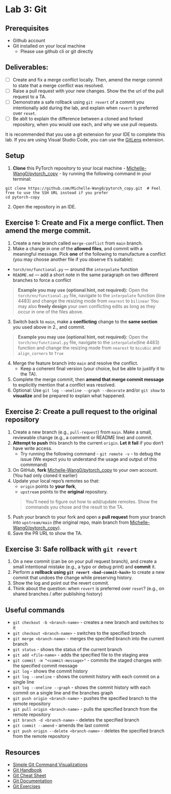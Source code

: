# Lab 3: Git

## Prerequisites
- Github account
- Git installed on your local machine
  - Please use github cli or git directly


## Deliverables:

- [ ] Create and fix a merge conflict locally. Then, amend the merge commit to state that a merge conflict was resolved.
- [ ] Raise a pull request with your new changes. Show the the url of the pull request to a TA.
- [ ] Demonstrate a safe rollback using `git revert` of a commit you intentionally add during the lab, and explain when `revert` is preferred over `reset`.
- [ ] Be ablt to explain the difference between a cloned and forked repository, when you would use each, and why we use pull requests.

It is recommended that you use a git extension for your IDE to complete this lab. If you are using Visual Studio Code, you can use the [GitLens](https://marketplace.visualstudio.com/items?itemName=eamodio.gitlens) extension.

## Setup
1. **Clone** this PyTorch repository to your local machine - [Michelle-Wang0/pytorch_copy](https://github.com/Michelle-Wang0/pytorch_copy) - by running the following command in your terminal:

```
git clone https://github.com/Michelle-Wang0/pytorch_copy.git  # Feel free to use the SSH URL instead if you prefer
cd pytorch-copy
```

2. Open the repository in an IDE.


## Exercise 1: Create and Fix a merge conflict. Then amend the merge commit.

1. Create a new branch called `merge-conflict` from `main` branch.
2. Make a change in one of the **allowed files**, and commit with a meaningful message. Pick **one** of the following to manufacture a conflict (you may choose another file if you observe it’s suitable):
- `torch/nn/functional.py` — around the `interpolate` function  
- `README.md` — add a short note in the same paragraph on two different branches to force a conflict
> **Example you may use (optional hint, not required):** Open the `torch/nn/functional.py` file, navigate to the `interpolate` function (line 4483) and change the resizing mode from `nearest` to `bilinear`
> You may also **freely design** your own conflicting edits as long as they occur in one of the files above.
3. Switch back to `main`, make a **conflicting** change to the **same section** you used above in 2., and commit.  
> **Example you may use (optional hint, not required):** Open the `torch/nn/functional.py` file, navigate to the `interpolate`(line 4483) function and change the resizing mode from `nearest` to `bicubic` and `align_corners` to `True`
4. Merge the feature branch into `main` and resolve the conflict.  
   - Keep a coherent final version (your choice, but be able to justify it to the TA).  
5. Complete the merge commit, then **amend that merge commit message** to explicitly mention that a conflict was resolved.
6. Optional: Use `git log --oneline --graph --decorate` and/or `git show` to **visualize** and be prepared to explain what happened.


## Exercise 2: Create a pull request to the original repository

1. Create a new branch (e.g., `pull-request`) from `main`. Make a small, reviewable change (e.g., a comment or README line) and commit.  
2. **Attempt to push** this branch to the current `origin`. **Let it fail** if you don’t have write access. 
   - Try running the following command - `git remote -v` - to debug the issue (We expect you to understand the usage and output of this commmand)
3. On GitHub, **fork** [Michelle-Wang0/pytorch_copy](https://github.com/Michelle-Wang0/pytorch_copy) to your own account. (You had only cloned it earlier)
4. Update your local repo’s remotes so that:
   - `origin` points to **your fork**,
   - `upstream` points to the **original** repository.
   > You’ll need to figure out how to add/update remotes. Show the commands you chose and the result to the TA.
5. Push your branch to your fork and open a **pull request** from your branch into `upstream/main` (the original repo, main branch from [Michelle-Wang0/pytorch_copy](https://github.com/Michelle-Wang0/pytorch_copy)).  
6. Save the PR URL to show the TA.

## Exercise 3: Safe rollback with `git revert`
1. On a new commit (can be on your pull request branch), and create a small intentional mistake (e.g., a typo or debug print) and **commit** it.  
2. Perform a **rollback using `git revert <bad-commit-hash>`** to create a new commit that undoes the change while preserving history.  
3. Show the log and point out the revert commit.  
4. Think about the question: when `revert` is preferred over `reset`? (e.g., on shared branches / after publishing history)


## Useful commands

- `git checkout -b <branch-name>` - creates a new branch and switches to it
- `git checkout <branch-name>` - switches to the specified branch
- `git merge <branch-name>` - merges the specified branch into the current branch
- `git status` - shows the status of the current branch
- `git add <file-name>` - adds the specified file to the staging area
- `git commit -m "<commit-message>"` - commits the staged changes with the specified commit message
- `git log` - shows the commit history
- `git log --oneline` - shows the commit history with each commit on a single line
- `git log --oneline --graph` - shows the commit history with each commit on a single line and the branches graph
- `git push origin <branch-name>` - pushes the specified branch to the remote repository
- `git pull origin <branch-name>` - pulls the specified branch from the remote repository
- `git branch -d <branch-name>` - deletes the specified branch
- `git commit --amend` - amends the last commit
- `git push origin --delete <branch-name>` - deletes the specified branch from the remote repository


## Resources
- [Simple Git Command Visualizations](https://learngitbranching.js.org/)
- [Git Handbook](https://guides.github.com/introduction/git-handbook/)
- [Git Cheat Sheet](https://education.github.com/git-cheat-sheet-education.pdf)
- [Git Documentation](https://git-scm.com/doc)
- [Git Exercises](https://gitexercises.fracz.com/)
